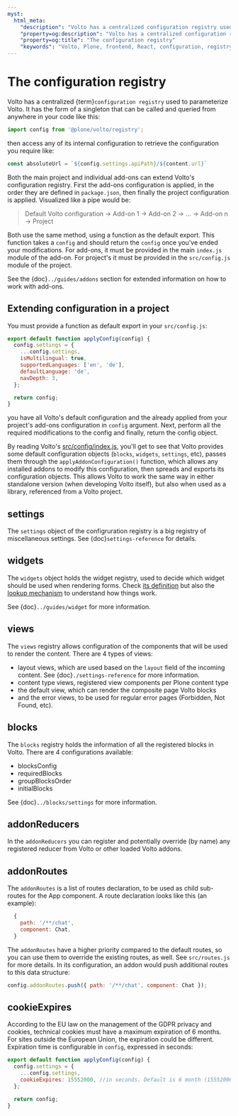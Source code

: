 ```yaml
---
myst:
  html_meta:
    "description": "Volto has a centralized configuration registry used to parameterize Volto."
    "property=og:description": "Volto has a centralized configuration registry used to parameterize Volto."
    "property=og:title": "The configuration registry"
    "keywords": "Volto, Plone, frontend, React, configuration, registry"
---
```


# The configuration registry

Volto has a centralized {term}`configuration registry` used to parameterize Volto. It has the
form of a singleton that can be called and queried from anywhere in your code like this:

```js
import config from '@plone/volto/registry';
```

then access any of its internal configuration to retrieve the configuration you require
like:

```js
const absoluteUrl = `${config.settings.apiPath}/${content.url}`
```

Both the main project and individual add-ons can extend Volto's configuration registry.
First the add-ons configuration is applied, in the order they are defined in
`package.json`, then finally the project configuration is applied. Visualized like
a pipe would be:

> Default Volto configuration -> Add-on 1 -> Add-on 2 -> ... -> Add-on n -> Project

Both use the same method, using a function as the default export. This function takes a
`config` and should return the `config` once you've ended your modifications. For
add-ons, it must be provided in the main `index.js` module of the add-on. For project's
it must be provided in the `src/config.js` module of the project.

See the {doc}`../guides/addons` section for extended information on how to work with add-ons.

## Extending configuration in a project

You must provide a function as default export in your `src/config.js`:

```js
export default function applyConfig(config) {
  config.settings = {
    ...config.settings,
    isMultilingual: true,
    supportedLanguages: ['en', 'de'],
    defaultLanguage: 'de',
    navDepth: 3,
  };

  return config;
}
```

you have all Volto's default configuration and the already applied from your project's
add-ons configuration in `config` argument. Next, perform all the required modifications
to the config and finally, return the config object.

By reading Volto's
[src/config/index.js](https://github.com/plone/volto/blob/main/packages/volto/src/config/index.js),
you'll get to see that Volto provides some default configuration objects
(`blocks`, `widgets`, `settings`, etc), passes them through the
`applyAddonConfiguration()` function, which allows any installed addons to
modify this configuration, then spreads and exports its configuration objects.
This allows Volto to work the same way in either standalone version (when
developing Volto itself), but also when used as a library, referenced from
a Volto project.

## settings

The `settings` object of the configruration registry is a big registry of miscellaneous settings.
See {doc}`settings-reference` for details.

## widgets

The `widgets` object holds the widget registry, used to decide which widget
should be used when rendering forms. Check [its
definition](https://github.com/plone/volto/blob/main/packages/volto/src/config/Widgets.jsx)
but also the [lookup
mechanism](https://github.com/plone/volto/blob/212026a39fd9aa0e1d6c324f967b51a3daa10b01/packages/volto/src/components/manage/Form/Field.jsx#L151)
to understand how things work.

See {doc}`../guides/widget` for more information.

## views

The `views` registry allows configuration of the components that will be used
to render the content. There are 4 types of views:

- layout views, which are used based on the `layout` field of the incoming
  content. See {doc}`./settings-reference` for more information.
- content type views, registered view components per Plone content type
- the default view, which can render the composite page Volto blocks
- and the error views, to be used for regular error pages (Forbidden, Not
  Found, etc).

## blocks

The `blocks` registry holds the information of all the registered blocks in Volto. There are 4 configurations available:

- blocksConfig
- requiredBlocks
- groupBlocksOrder
- initialBlocks

See {doc}`../blocks/settings` for more information.

## addonReducers

In the `addonReducers` you can register and potentially override (by name) any
registered reducer from Volto or other loaded Volto addons.

## addonRoutes

The `addonRoutes` is a list of routes declaration, to be used as child
sub-routes for the App component. A route declaration looks like this (an
example):

```js
  {
    path: '/**/chat',
    component: Chat,
  }
```

The `addonRoutes` have a higher priority compared to the default routes, so you
can use them to override the existing routes, as well. See `src/routes.js` for
more details. In its configuration, an addon would push additional routes to
this data structure:

```js
config.addonRoutes.push({ path: '/**/chat', component: Chat });
```

## cookieExpires

According to the EU law on the management of the GDPR privacy and cookies, technical cookies must have a maximum expiration of 6 months.
For sites outside the European Union, the expiration could be different.
Expiration time is configurable in `config`, expressed in seconds:

```js
export default function applyConfig(config) {
  config.settings = {
    ...config.settings,
    cookieExpires: 15552000, //in seconds. Default is 6 month (15552000)
  };

  return config;
}
